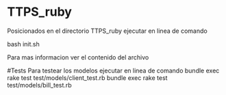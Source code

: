 # TTPS_ruby
Posicionados en el directorio TTPS_ruby ejecutar en linea de comando

 bash init.sh 
 
Para mas informacion ver el contenido del archivo

#Tests
Para testear los modelos ejecutar en linea de comando
 bundle exec rake test test/models/client_test.rb
 bundle exec rake test test/models/bill_test.rb
